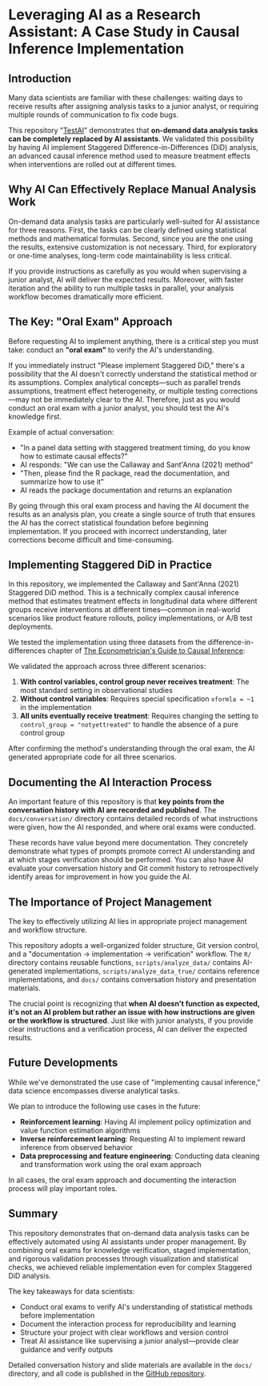 # Leveraging AI as a Research Assistant: A Case Study in Causal Inference Implementation

## Introduction

Many data scientists are familiar with these challenges: waiting days to receive results after assigning analysis tasks to a junior analyst, or requiring multiple rounds of communication to fix code bugs.

This repository "[TestAI](https://github.com/kohei-kawaguchi/TestAI)" demonstrates that **on-demand data analysis tasks can be completely replaced by AI assistants**. We validated this possibility by having AI implement Staggered Difference-in-Differences (DiD) analysis, an advanced causal inference method used to measure treatment effects when interventions are rolled out at different times.

## Why AI Can Effectively Replace Manual Analysis Work

On-demand data analysis tasks are particularly well-suited for AI assistance for three reasons. First, the tasks can be clearly defined using statistical methods and mathematical formulas. Second, since you are the one using the results, extensive customization is not necessary. Third, for exploratory or one-time analyses, long-term code maintainability is less critical.

If you provide instructions as carefully as you would when supervising a junior analyst, AI will deliver the expected results. Moreover, with faster iteration and the ability to run multiple tasks in parallel, your analysis workflow becomes dramatically more efficient.

## The Key: "Oral Exam" Approach

Before requesting AI to implement anything, there is a critical step you must take: conduct an **"oral exam"** to verify the AI's understanding.

If you immediately instruct "Please implement Staggered DiD," there's a possibility that the AI doesn't correctly understand the statistical method or its assumptions. Complex analytical concepts—such as parallel trends assumptions, treatment effect heterogeneity, or multiple testing corrections—may not be immediately clear to the AI. Therefore, just as you would conduct an oral exam with a junior analyst, you should test the AI's knowledge first.

Example of actual conversation:

- "In a panel data setting with staggered treatment timing, do you know how to estimate causal effects?"
- AI responds: "We can use the Callaway and Sant'Anna (2021) method"
- "Then, please find the R package, read the documentation, and summarize how to use it"
- AI reads the package documentation and returns an explanation

By going through this oral exam process and having the AI document the results as an analysis plan, you create a single source of truth that ensures the AI has the correct statistical foundation before beginning implementation. If you proceed with incorrect understanding, later corrections become difficult and time-consuming.

## Implementing Staggered DiD in Practice

In this repository, we implemented the Callaway and Sant'Anna (2021) Staggered DiD method. This is a technically complex causal inference method that estimates treatment effects in longitudinal data where different groups receive interventions at different times—common in real-world scenarios like product feature rollouts, policy implementations, or A/B test deployments.

We tested the implementation using three datasets from the difference-in-differences chapter of [The Econometrician's Guide to Causal Inference](https://github.com/keisemi/EconometriciansGuide_CausalInference):

We validated the approach across three different scenarios:

1. **With control variables, control group never receives treatment**: The most standard setting in observational studies
2. **Without control variables**: Requires special specification `xformla = ~1` in the implementation
3. **All units eventually receive treatment**: Requires changing the setting to `control_group = "notyettreated"` to handle the absence of a pure control group

After confirming the method's understanding through the oral exam, the AI generated appropriate code for all three scenarios.

## Documenting the AI Interaction Process

An important feature of this repository is that **key points from the conversation history with AI are recorded and published**. The `docs/conversation/` directory contains detailed records of what instructions were given, how the AI responded, and where oral exams were conducted.

These records have value beyond mere documentation. They concretely demonstrate what types of prompts promote correct AI understanding and at which stages verification should be performed. You can also have AI evaluate your conversation history and Git commit history to retrospectively identify areas for improvement in how you guide the AI.

## The Importance of Project Management

The key to effectively utilizing AI lies in appropriate project management and workflow structure.

This repository adopts a well-organized folder structure, Git version control, and a "documentation → implementation → verification" workflow. The `R/` directory contains reusable functions, `scripts/analyze_data/` contains AI-generated implementations, `scripts/analyze_data_true/` contains reference implementations, and `docs/` contains conversation history and presentation materials.

The crucial point is recognizing that **when AI doesn't function as expected, it's not an AI problem but rather an issue with how instructions are given or the workflow is structured**. Just like with junior analysts, if you provide clear instructions and a verification process, AI can deliver the expected results.

## Future Developments

While we've demonstrated the use case of "implementing causal inference," data science encompasses diverse analytical tasks.

We plan to introduce the following use cases in the future:

- **Reinforcement learning**: Having AI implement policy optimization and value function estimation algorithms
- **Inverse reinforcement learning**: Requesting AI to implement reward inference from observed behavior
- **Data preprocessing and feature engineering**: Conducting data cleaning and transformation work using the oral exam approach

In all cases, the oral exam approach and documenting the interaction process will play important roles.

## Summary

This repository demonstrates that on-demand data analysis tasks can be effectively automated using AI assistants under proper management. By combining oral exams for knowledge verification, staged implementation, and rigorous validation processes through visualization and statistical checks, we achieved reliable implementation even for complex Staggered DiD analysis.

The key takeaways for data scientists:
- Conduct oral exams to verify AI's understanding of statistical methods before implementation
- Document the interaction process for reproducibility and learning
- Structure your project with clear workflows and version control
- Treat AI assistance like supervising a junior analyst—provide clear guidance and verify outputs

Detailed conversation history and slide materials are available in the `docs/` directory, and all code is published in the [GitHub repository](https://github.com/kohei-kawaguchi/TestAI).
